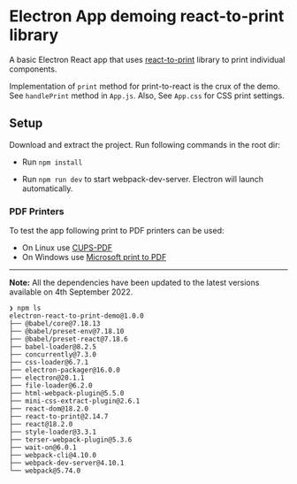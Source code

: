 # Electron App demoing react-to-print library

A basic Electron React app that uses [react-to-print](https://github.com/gregnb/react-to-print) library to print individual components.

Implementation of `print` method for print-to-react is the crux of the demo. See `handlePrint` method in `App.js`. Also, See `App.css` for CSS print settings.

## Setup

Download and extract the project. Run following commands in the root dir:

- Run `npm install`

- Run `npm run dev` to start webpack-dev-server. Electron will launch automatically.

### PDF Printers

To test the app following print to PDF printers can be used:
- On Linux use [CUPS-PDF](https://www.cups-pdf.de/download.shtml)
- On Windows use [Microsoft print to PDF](https://pdf.wondershare.com/pdf-knowledge/microsoft-print-to-pdf.html)

---

**Note:** All the dependencies have been updated to the latest versions available on 4th September 2022.

```
❯ npm ls
electron-react-to-print-demo@1.0.0
├── @babel/core@7.18.13
├── @babel/preset-env@7.18.10
├── @babel/preset-react@7.18.6
├── babel-loader@8.2.5
├── concurrently@7.3.0
├── css-loader@6.7.1
├── electron-packager@16.0.0
├── electron@20.1.1
├── file-loader@6.2.0
├── html-webpack-plugin@5.5.0
├── mini-css-extract-plugin@2.6.1
├── react-dom@18.2.0
├── react-to-print@2.14.7
├── react@18.2.0
├── style-loader@3.3.1
├── terser-webpack-plugin@5.3.6
├── wait-on@6.0.1
├── webpack-cli@4.10.0
├── webpack-dev-server@4.10.1
└── webpack@5.74.0
```
